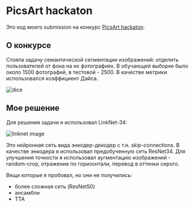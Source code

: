# PicsArt hackaton
Это код моего submission на конкурс [PicsArt hackaton](https://picsart.ai/ru/contest).

## О конкурсе
Стояла задачу семантической сегментации изображений: отделить пользователей от фона на их фотографиях.
В обучающей выборке было около 1500 фотографий, в тестовой - 2500. В качестве метрики использовался коэффициент Дайса.

![dice](https://wikimedia.org/api/rest_v1/media/math/render/svg/a80a97215e1afc0b222e604af1b2099dc9363d3b)

## Мое решение
Для решения задачи я использовал LinkNet-34:

![linknet image](https://www.researchgate.net/publication/323570662/figure/fig2/AS:601018588991488@1520305406425/Fig-These-segmentation-networks-are-based-on-encoder-decoder-network-of-U-Net-family.png)

Это нейронная сеть вида энкодер-декодер с т.н. skip-connections. В качестве энкодера я использовал предобученную сеть ResNet34. Для улучшения точности я использовал аугментацию изображений - random-crop, отражение по горизонтали, перевод в оттенки серого.

Вещи которые я пробовал, но они не получились:
- более сложная сеть (ResNet50)
- ансамбли
- TTA

